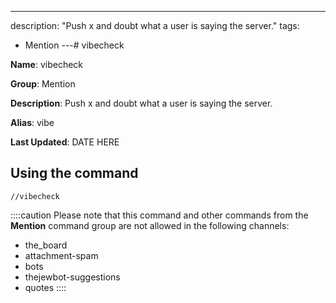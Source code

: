 ---
description: "Push x and doubt what a user is saying the server."
tags:
  - Mention
---# vibecheck

**Name**: vibecheck

**Group**: Mention

**Description**: Push x and doubt what a user is saying the server.

**Alias**: vibe

**Last Updated**: DATE HERE

## Using the command

    //vibecheck

::::caution Please note that this command and other commands from the **Mention** command group are not allowed in the following channels:
- the_board
- attachment-spam
- bots
- thejewbot-suggestions
- quotes
::::